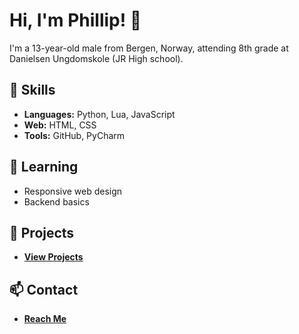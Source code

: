 # Hi, I'm Phillip! 👋

I'm a 13-year-old male from Bergen, Norway, attending 8th grade at Danielsen Ungdomskole (JR High school).

## 🧰 Skills
- **Languages:** Python, Lua, JavaScript
- **Web:** HTML, CSS
- **Tools:** GitHub, PyCharm

## 🌱 Learning
- Responsive web design
- Backend basics

## 🔭 Projects
- **[View Projects](https://philliphat.com/projects)**

## 📫 Contact
- **[Reach Me](https://philliphat.com/contact)**
